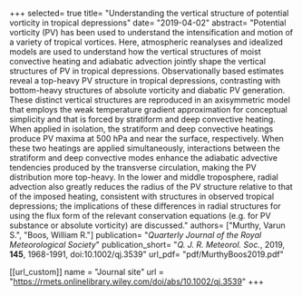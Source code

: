 +++
selected= true
title= "Understanding the vertical structure of potential vorticity in tropical depressions"
date= "2019-04-02"
abstract= "Potential vorticity (PV) has been used to understand the intensification and motion of a variety of tropical vortices. Here, atmospheric reanalyses and idealized models are used to understand how the vertical structures of moist convective heating and adiabatic advection jointly shape the vertical structures of PV in tropical depressions. Observationally based estimates reveal a top-heavy PV structure in tropical depressions, contrasting with bottom-heavy structures of absolute vorticity and diabatic PV generation. These distinct vertical structures are reproduced in an axisymmetric model that employs the weak temperature gradient approximation for conceptual simplicity and that is forced by stratiform and deep convective heating. When applied in isolation, the stratiform and deep convective heatings produce PV maxima at 500 hPa and near the surface, respectively. When these two heatings are applied simultaneously, interactions between the stratiform and deep convective modes enhance the adiabatic advective tendencies produced by the transverse circulation, making the PV distribution more top-heavy. In the lower and middle troposphere, radial advection also greatly reduces the radius of the PV structure relative to that of the imposed heating, consistent with structures in observed tropical depressions; the implications of these differences in radial structures for using the flux form of the relevant conservation equations (e.g. for PV substance or absolute vorticity) are discussed."
authors= ["Murthy, Varun S.", "Boos, William R."]
publication= "*Quarterly Journal of the Royal Meteorological Society*"
publication_short= "*Q. J. R. Meteorol. Soc.*, 2019, **145**, 1968-1991, doi:10.1002/qj.3539" 
url_pdf= "pdf/MurthyBoos2019.pdf"

[[url_custom]]
    name = "Journal site"
    url = "https://rmets.onlinelibrary.wiley.com/doi/abs/10.1002/qj.3539"
+++


